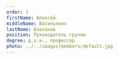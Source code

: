 ```yaml
---
order: 1
firstName: Алексей
middleName: Васильевич
lastName: Бакланов
position: Руководитель группы
degree: д.x.н., профессор
photo: ../../images/members/default.jpg
---
```


